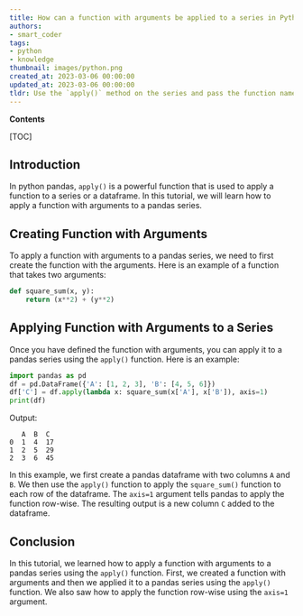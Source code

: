 ```yaml
---
title: How can a function with arguments be applied to a series in Python pandas?
authors:
- smart_coder
tags:
- python
- knowledge
thumbnail: images/python.png
created_at: 2023-03-06 00:00:00
updated_at: 2023-03-06 00:00:00
tldr: Use the `apply()` method on the series and pass the function name and arguments as arguments to the `apply()` method.
---
```


**Contents**

[TOC]

## Introduction
In python pandas, `apply()` is a powerful function that is used to apply a function to a series or a dataframe. In this tutorial, we will learn how to apply a function with arguments to a pandas series.

## Creating Function with Arguments
To apply a function with arguments to a pandas series, we need to first create the function with the arguments. Here is an example of a function that takes two arguments:

```python
def square_sum(x, y):
    return (x**2) + (y**2)
```

## Applying Function with Arguments to a Series
Once you have defined the function with arguments, you can apply it to a pandas series using the `apply()` function. Here is an example:

```python
import pandas as pd
df = pd.DataFrame({'A': [1, 2, 3], 'B': [4, 5, 6]})
df['C'] = df.apply(lambda x: square_sum(x['A'], x['B']), axis=1)
print(df)
```

Output:
```
   A  B  C
0  1  4  17
1  2  5  29
2  3  6  45
```

In this example, we first create a pandas dataframe with two columns `A` and `B`. We then use the `apply()` function to apply the `square_sum()` function to each row of the dataframe. The `axis=1` argument tells pandas to apply the function row-wise. The resulting output is a new column `C` added to the dataframe.

## Conclusion
In this tutorial, we learned how to apply a function with arguments to a pandas series using the `apply()` function. First, we created a function with arguments and then we applied it to a pandas series using the `apply()` function. We also saw how to apply the function row-wise using the `axis=1` argument.
